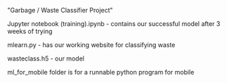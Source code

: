 "Garbage / Waste Classifier Project"


Jupyter notebook (training).ipynb - contains our successful model after 3 weeks of trying

mlearn.py - has our working website for classifying waste

wasteclass.h5 - our model

ml_for_mobile folder is for a runnable python program for mobile
